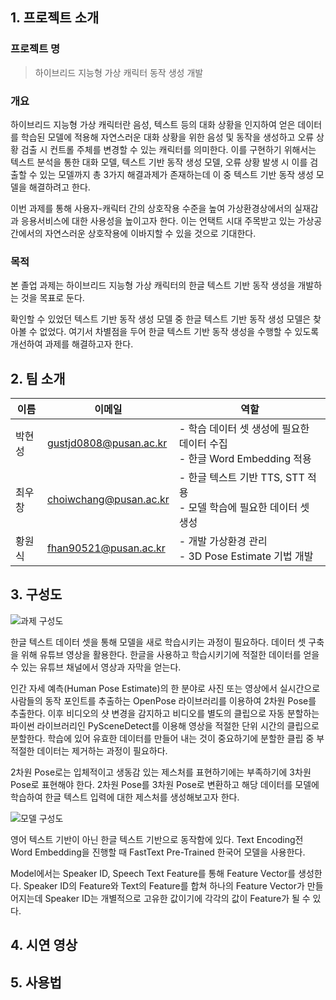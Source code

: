 ## 1. 프로젝트 소개

### 프로젝트 명

> 하이브리드 지능형 가상 캐릭터 동작 생성 개발

### 개요

하이브리드 지능형 가상 캐릭터란 음성, 텍스트 등의 대화 상황을 인지하여 얻은 데이터를 학습된 모델에 적용해 자연스러운 대화 상황을 위한 음성 및 동작을 생성하고 오류 상황 검출 시 컨트롤 주체를 변경할 수 있는 캐릭터를 의미한다. 이를 구현하기 위해서는 텍스트 분석을 통한 대화 모델, 텍스트 기반 동작 생성 모델, 오류 상황 발생 시 이를 검출할 수 있는 모델까지 총 3가지 해결과제가 존재하는데 이 중 텍스트 기반 동작 생성 모델을 해결하려고 한다.

이번 과제를 통해 사용자-캐릭터 간의 상호작용 수준을 높여 가상환경상에서의 실재감과 응용서비스에 대한 사용성을 높이고자 한다. 이는 언택트 시대 주목받고 있는 가상공간에서의 자연스러운 상호작용에 이바지할 수 있을 것으로 기대한다.

### 목적

본 졸업 과제는 하이브리드 지능형 가상 캐릭터의 한글 텍스트 기반 동작 생성을 개발하는 것을 목표로 둔다.

확인할 수 있었던 텍스트 기반 동작 생성 모델 중 한글 텍스트 기반 동작 생성 모델은 찾아볼 수 없었다. 여기서 차별점을 두어 한글 텍스트 기반 동작 생성을 수행할 수 있도록 개선하여 과제를 해결하고자 한다.

## 2. 팀 소개

| 이름   | 이메일                 | 역할                                                                     |
| ------ | ---------------------- | ------------------------------------------------------------------------ |
| 박현성 | gustjd0808@pusan.ac.kr | - 학습 데이터 셋 생성에 필요한 데이터 수집<br>- 한글 Word Embedding 적용 |
| 최우창 | choiwchang@pusan.ac.kr | - 한글 텍스트 기반 TTS, STT 적용<br>- 모델 학습에 필요한 데이터 셋 생성  |
| 황원식 | fhan90521@pusan.ac.kr  | - 개발 가상환경 관리<br>- 3D Pose Estimate 기법 개발                     |

## 3. 구성도

![과제 구성도](https://user-images.githubusercontent.com/78212016/194705598-b2a33c25-5ff3-4467-b56a-17b2628795ac.png)

한글 텍스트 데이터 셋을 통해 모델을 새로 학습시키는 과정이 필요하다. 데이터 셋 구축을 위해 유튜브 영상을 활용한다. 한글을 사용하고 학습시키기에 적절한 데이터를 얻을 수 있는 유튜브 채널에서 영상과 자막을 얻는다.

인간 자세 예측(Human Pose Estimate)의 한 분야로 사진 또는 영상에서 실시간으로 사람들의 동작 포인트를 추출하는 OpenPose 라이브러리를 이용하여 2차원 Pose를 추출한다. 이후 비디오의 샷 변경을 감지하고 비디오를 별도의 클립으로 자동 분할하는 파이썬 라이브러리인 PySceneDetect를 이용해 영상을 적절한 단위 시간의 클립으로 분할한다. 학습에 있어 유효한 데이터를 만들어 내는 것이 중요하기에 분할한 클립 중 부적절한 데이터는 제거하는 과정이 필요하다.

2차원 Pose로는 입체적이고 생동감 있는 제스처를 표현하기에는 부족하기에 3차원 Pose로 표현해야 한다. 2차원 Pose를 3차원 Pose로 변환하고 해당 데이터를 모델에 학습하여 한글 텍스트 입력에 대한 제스처를 생성해보고자 한다.

![모델 구성도](https://user-images.githubusercontent.com/78212016/194705735-86af53e2-4f96-4301-9c28-e2ea7a658bc9.png)

영어 텍스트 기반이 아닌 한글 텍스트 기반으로 동작함에 있다. Text Encoding전 Word Embedding을 진행할 때 FastText Pre-Trained 한국어 모델을 사용한다.

Model에서는 Speaker ID, Speech Text Feature를 통해 Feature Vector를 생성한다. Speaker ID의 Feature와 Text의 Feature를 합쳐 하나의 Feature Vector가 만들어지는데 Speaker ID는 개별적으로 고유한 값이기에 각각의 값이 Feature가 될 수 있다.

## 4. 시연 영상

## 5. 사용법
